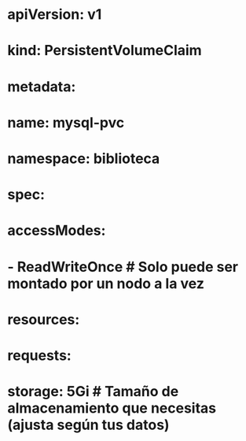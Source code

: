 # apiVersion: v1
# kind: PersistentVolumeClaim
# metadata:
#   name: mysql-pvc
#   namespace: biblioteca
# spec:
#   accessModes:
#     - ReadWriteOnce # Solo puede ser montado por un nodo a la vez
#   resources:
#     requests:
#       storage: 5Gi # Tamaño de almacenamiento que necesitas (ajusta según tus datos)